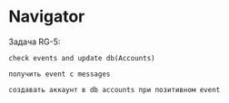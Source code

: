 # Navigator

Задача RG-5:

    check events and update db(Accounts)

    получить event с messages
    
    создавать аккаунт в db accounts при позитивном event